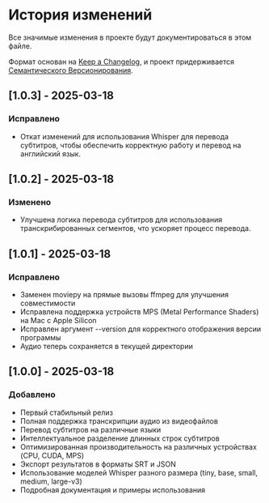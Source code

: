 # История изменений

Все значимые изменения в проекте будут документироваться в этом файле.

Формат основан на [Keep a Changelog](https://keepachangelog.com/ru/1.0.0/),
и проект придерживается [Семантического Версионирования](https://semver.org/lang/ru/).

## [1.0.3] - 2025-03-18

### Исправлено
- Откат изменений для использования Whisper для перевода субтитров, чтобы обеспечить корректную работу и перевод на английский язык.

## [1.0.2] - 2025-03-18

### Изменено
- Улучшена логика перевода субтитров для использования транскрибированных сегментов, что ускоряет процесс перевода.

## [1.0.1] - 2025-03-18

### Исправлено
- Заменен moviepy на прямые вызовы ffmpeg для улучшения совместимости
- Исправлена поддержка устройств MPS (Metal Performance Shaders) на Mac с Apple Silicon
- Исправлен аргумент --version для корректного отображения версии программы
- Аудио теперь сохраняется в текущей директории

## [1.0.0] - 2025-03-18

### Добавлено
- Первый стабильный релиз
- Полная поддержка транскрипции аудио из видеофайлов
- Перевод субтитров на различные языки
- Интеллектуальное разделение длинных строк субтитров
- Оптимизированная производительность на различных устройствах (CPU, CUDA, MPS)
- Экспорт результатов в форматы SRT и JSON
- Использование моделей Whisper разного размера (tiny, base, small, medium, large-v3)
- Подробная документация и примеры использования
